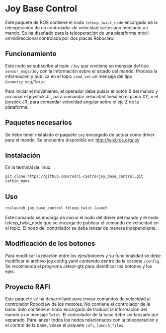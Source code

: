 # Joy Base Control
Este paquete de ROS contiene el nodo `teleop_twist_node` encargado de la teleoperación de un controlador de velocidad cartesiano mediante un mando. Se ha diseñado para la teleoperación de una plataforma móvil omnidireccional controlada por dos placas Roboclaw.

## Funcionamiento

Este nodo se subscribe al topic `/Joy` que contiene un mensaje del tipo `sensor_msgs/Joy` con la información sobre el estado del mando. Procesa la información y publica en el topic `/cmd_vel` un mensaje del tipo `Geometry_msg/Twist`.

Para iniciar el movimiento, el operador debe pulsar el botón B del mando y accionar el joystick JL, para comandar velocidad lineal en el plano XY, o el joystick JR, para comandar velocidad angular sobre el eje Z de la plataforma.

## Paquetes necesarios
Se debe tener instalado el paquete `joy` encargado de actuar como driver para el mando. Se encuentra disponible en: http://wiki.ros.org/joy

## Instalación
En la terminal de linux:

```bash
git clone https://github.com/rodri-castro/joy_base_control.git
catkin_make
```

## Uso
```bash
roslaunch joy_base_control teleop_twist.launch
```
Este comando se encarga de iniciar el nodo del driver del mando y el nodo teleop_twist_node que se encarga de publicar el comando de velocidad en el topic. El nodo del controlador se debe lanzar de manera independiente.

## Modificación de los botones
Para modificar la relación entre los ejes/botones y su funcionalidad se debe modificar el archivo joy.config.yaml contenido dentro de la carpeta `/config`. Se recomienda el programa Jstest-gtk para identificar los botones y los ejes.

## Proyecto RAFI
Este paquete se ha desarrollado para enviar comandos de velocidad al controlador Roboclaw de los motores. No contiene el controlador de la base. Solo contiene el nodo encargado de traducir la información del mando a un mensaje `Twist`. El controlador de la base debe ser lanzado por separado. Para lanzar todos los nodos relacionados con la teleoperación y el control de la base, véase el paquete `rafi_launch_files`.


